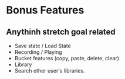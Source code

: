 # Bonus Features

## Anythinh stretch goal related

* Save state / Load State
* Recording / Playing
* Bucket features (copy, paste, delete, clear)
* Library
* Search other user's libraries.
